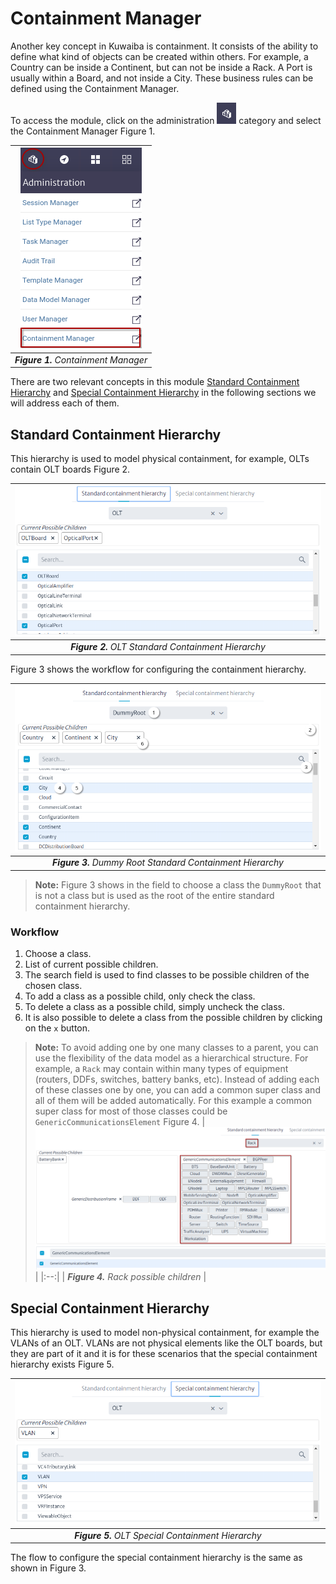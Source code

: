 # Containment Manager

Another key concept in Kuwaiba is containment. It consists of the ability to define what kind of objects can be created within others. For example, a Country can be inside a Continent, but can not be inside a Rack. A Port is usually within a Board, and not inside a City. These business rules can be defined using the Containment Manager.

To access the module, click on the administration ![Administration Menu](images/menu-administration.png) category and select the Containment Manager Figure 1.

| ![Containment Manager](images/figure-containment.png) |
|:--:|
| ***Figure 1.** Containment Manager* |

There are two relevant concepts in this module [Standard Containment Hierarchy](./#standard-containment-hierarchy) and [Special Containment Hierarchy](./#special-containment-hierarchy) in the following sections we will address each of them.

## Standard Containment Hierarchy

This hierarchy is used to model physical containment, for example, OLTs contain OLT boards Figure 2.

| ![Containment Manager](images/figure-olt-standard-containment-hierarchy.png) |
|:--:|
| ***Figure 2.** OLT Standard Containment Hierarchy* |

Figure 3 shows the workflow for configuring the containment hierarchy.

| ![Containment Manager](images/figure-dummy-root-standard-containment-hierarchy.png) |
|:--:|
| ***Figure 3.** Dummy Root Standard Containment Hierarchy* |

> **Note:** Figure 3 shows in the field to choose a class the `DummyRoot` that is not a class but is used as the root of the entire standard containment hierarchy.

### Workflow

1. Choose a class.
2. List of current possible children.
3. The search field is used to find classes to be possible children of the chosen class.
4. To add a class as a possible child, only check the class.
5. To delete a class as a possible child, simply uncheck the class.
6. It is also possible to delete a class from the possible children by clicking on the `x` button.

> **Note:** To avoid adding one by one many classes to a parent, you can use the flexibility of the data model as a hierarchical structure. For example, a `Rack` may contain within many types of equipment (routers, DDFs, switches, battery banks, etc). Instead of adding each of these classes one by one, you can add a common super class and all of them will be added automatically. For this example a common super class for most of those classes could be `GenericCommunicationsElement` Figure 4.
> | ![Rack Possible Children](images/figure-rack-possible-children.png) |
> |:--:|
> | ***Figure 4.** Rack possible children* |

## Special Containment Hierarchy

This hierarchy is used to model non-physical containment, for example the VLANs of an OLT. VLANs are not physical elements like the OLT boards, but they are part of it and it is for these scenarios that the special containment hierarchy exists Figure 5.

| ![Containment Manager](images/figure-olt-special-containment-hierarchy.png) |
|:--:|
| ***Figure 5.** OLT Special Containment Hierarchy* |

The flow to configure the special containment hierarchy is the same as shown in Figure 3.
